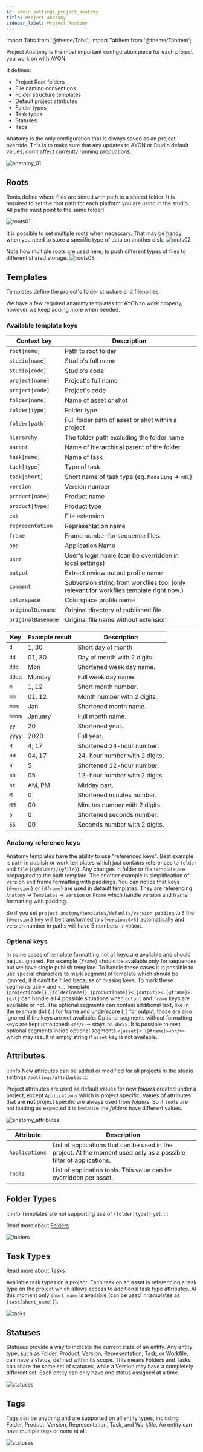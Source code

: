 ```yaml
---
id: admin_settings_project_anatomy
title: Project Anatomy
sidebar_label: Project Anatomy
---
```


import Tabs from '@theme/Tabs';
import TabItem from '@theme/TabItem';

Project Anatomy is the most important configuration piece for each project you work on with AYON.

It defines:
- Project Root folders
- File naming conventions
- Folder structure templates
- Default project attributes
- Folder types
- Task types
- Statuses
- Tags

Anatomy is the only configuration that is always saved as an project override. This is to make sure that any updates to AYON or Studio default values, don't affect currently running productions.

<div class="col col--6 markdown">

![anatomy_01](assets/settings/anatomy_01.png)

</div>

## Roots

Roots define where files are stored with path to a shared folder.  It is required to set the  root path for each platform you are using in the studio. All paths must point to the same folder!

![roots01](assets/settings/anatomy_roots01.png)


It is possible to set multiple roots when necessary. That may be handy when you need to store a specific type of data on another disk.
![roots02](assets/settings/anatomy_roots02.png)


Note how multiple roots are used here, to push different types of files to different shared storage.
![roots03](assets/settings/anatomy_roots03.png)


## Templates

Templates define the project's folder structure and filenames.

We have a few required anatomy templates for AYON to work properly, however we keep adding more when needed.

### Available template keys

<div class="row markdown">
<div class="col col--7 markdown">


| Context key | Description |
| --- | --- |
| `root[name]` | Path to root folder |
| `studio[name]` | Studio's full name |
| `studio[code]` | Studio's code |
| `project[name]` | Project's full name |
| `project[code]` | Project's code |
| `folder[name]` | Name of asset or shot |
| `folder[type]` | Folder type |
| `folder[path]` | Full folder path of asset or shot within a project |
| `hierarchy` | The folder path excluding the folder name |
| `parent` | Name of hierarchical parent of the folder |
| `task[name]` | Name of task |
| `task[type]` | Type of task |
| `task[short]` | Short name of task type (eg. `Modeling` ➜ `mdl`) |
| `version` | Version number |
| `product[name]` | Product name |
| `product[type]` | Product type |
| `ext` | File extension |
| `representation` | Representation name |
| `frame` | Frame number for sequence files. |
| `app` | Application Name |
| `user` | User's login name (can be overridden in local settings) |
| `output` | Extract review output profile name |
| `comment` | Subversion string from workfiles tool (only relevant for workfiles template right now.) |
| `colorspace` | Colorspace profile name |
| `originalDirname` | Original directory of published file  |
| `originalBasename` | Original file name without extension |

</div>
<div class="col col--5 markdown">

| Key | Example result | Description |
| --- | --- | --- |
| `d` | 1, 30 | Short day of month |
| `dd` | 01, 30 | Day of month with 2 digits. |
| `ddd` | Mon | Shortened week day name. |
| `dddd` | Monday | Full week day name. |
| `m` | 1, 12 | Short month number. |
| `mm` | 01, 12 | Month number with 2 digits. |
| `mmm` | Jan | Shortened month name. |
| `mmmm` | January | Full month name. |
| `yy` | 20 | Shortened year. |
| `yyyy` | 2020 | Full year. |
| `H` | 4, 17 | Shortened 24-hour number. |
| `HH` | 04, 17 | 24-hour number with 2 digits. |
| `h` | 5 | Shortened 12-hour number. |
| `hh` | 05 | 12-hour number with 2 digits. |
| `ht` | AM, PM | Midday part. |
| `M` | 0 | Shortened minutes number. |
| `MM` | 00 | Minutes number with 2 digits. |
| `S` | 0 | Shortened seconds number. |
| `SS` | 00 | Seconds number with 2 digits. |

</div>
</div>




### Anatomy reference keys

Anatomy templates have the ability to use "referenced keys". Best example is `path` in publish or work templates which just contains references to `folder` and `file` (`{@folder}/{@file}`). Any changes in folder or file template are propagated to the path template. The another example is simplification of version and frame formatting with paddings. You can notice that keys `{@version}` or `{@frame}` are used in default templates. They are referencing `Anatomy` -> `Templates` -> `Version` or `Frame` which handle version and frame formatting with padding.

So if you set `project_anatomy/templates/defaults/version_padding` to `5` the `{@version}` key will be transformed to `v{version:0>5}` automatically and version number in paths will have 5 numbers -> `v00001`.

### Optional keys

In some cases of template formatting not all keys are available and should be just ignored. For example `{frame}` should be available only for sequences but we have single publish template. To handle these cases it is possible to use special characters to mark segment of template which should be ignored, if it can't be filled because of missing keys. To mark these segments use `<` and `>`.
.
Template `{project[code]}_{folder[name]}_{product[name]}<_{output}><.{@frame}>.{ext}` can handle all 4 possible situations when `output` and `frame` keys are available or not. The optional segments can contain additional text, like in the example dot (`.`) for frame and underscore (`_`) for output, those are also ignored if the keys are not available. Optional segments without formatting keys are kept untouched: `<br/>` -> stays as `<br/>`. It is possible to nest optional segments inside optional segments `<{asset}<.{@frame}><br/>>` which may result in empty string if `asset` key is not available.

## Attributes

:::info
New attributes can be added or modified for all projects in the studio settings `/settings/attributes`
:::

Project attributes are used as default values for new _folders_ created under a project, except `Applications` which is project specific. Values of attributes that are **not** project specific are always used from _folders_. So if `tools` are not loading as expected it is because the _folders_ have different values.

![anatomy_attributes](assets/settings/anatomy_attributes.png)

| Attribute | Description |
| --- | --- |
| `Applications` | List of applications that can be used in the project. At the moment used only as a possible filter of applications. |
| `Tools` | List of application tools. This value can be overridden per asset. |

## Folder Types

:::info
Templates are not supporting use of `{folder[type]}` yet.
:::

Read more about [Folders](artist_concepts.md#folder)

![folders](assets/settings/anatomy_folder_types.png)

## Task Types

Read more about [Tasks](artist_concepts.md#task)

Available task types on a project. Each task on an asset is referencing a task type on the project which allows access to additional task type attributes. At this moment only `short_name` is available (can be used in templates as `{task[short_name]}`).

![tasks](assets/settings/anatomy_tasks.png)

## Statuses

Statuses provide a way to indicate the current state of an entity. Any entity type, such as Folder, Product, Version, Representation, Task, or Workfile, can have a status, defined within its scope. This means Folders and Tasks can share the same set of statuses, while a Version may have a completely different set. Each entity can only have one status assigned at a time.

![statuses](assets/settings/anatomy_statuses.png)

## Tags

Tags can be anything and are supported on all entity types, including Folder, Product, Version, Representation, Task, and Workfile. An entity can have multiple tags or none at all.

![statuses](assets/settings/anatomy_tags.png)
